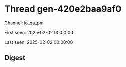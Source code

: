 # Thread gen-420e2baa9af0
Channel: io_qa_pm

First seen: 2025-02-02 00:00:00

Last seen: 2025-02-02 00:00:00

## Digest


